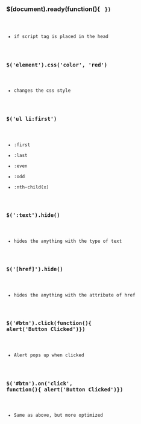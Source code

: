 ### \$(document).ready(function(){ <code goes here> })

- if script tag is placed in the head

### \$('element').css('color', 'red')

- changes the css style

### \$('ul li:first')

- :first
- :last
- :even
- :odd
- :nth-child(x)

### \$(':text').hide()

- hides the anything with the type of text

### \$('[href]').hide()

- hides the anything with the attribute of href

### \$('#btn').click(function(){ alert('Button Clicked')})

- Alert pops up when clicked

### \$('#btn').on('click', function(){ alert('Button Clicked')})

- Same as above, but more optimized
